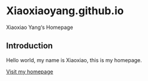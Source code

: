 # Xiaoxiaoyang.github.io
Xiaoxiao Yang‘s Homepage

## Introduction
Hello world, my name is Xiaoxiao, this is my homepage.

[Visit my homepage](https://xiaoxiao-yang1519.github.io/)
